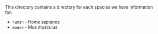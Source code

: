 This directory contains a directory for each species we have information for:

* `human` - Home sapience
* `mouse` - Mus musculus
